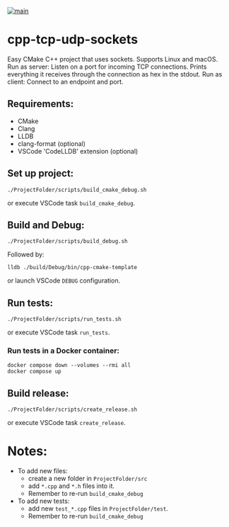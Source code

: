 [![main](https://github.com/mortinger91/cpp-tcp-udp-sockets/actions/workflows/main.yml/badge.svg?branch=master)](https://github.com/mortinger91/cpp-tcp-udp-sockets/actions/workflows/main.yml)

<h1>cpp-tcp-udp-sockets</h1>
Easy CMake C++ project that uses sockets. Supports Linux and macOS.  
Run as server:  
Listen on a port for incoming TCP connections.    
Prints everything it receives through the connection as hex in the stdout.  
Run as client:  
Connect to an endpoint and port.

Requirements:
--------------
- CMake
- Clang
- LLDB
- clang-format (optional)
- VSCode 'CodeLLDB' extension (optional)

Set up project:
--------------
    ./ProjectFolder/scripts/build_cmake_debug.sh

or execute VSCode task `build_cmake_debug`.

Build and Debug:
----------------
    ./ProjectFolder/scripts/build_debug.sh

Followed by:

    lldb ./build/Debug/bin/cpp-cmake-template

or launch VSCode `DEBUG` configuration.

Run tests:
----------
    ./ProjectFolder/scripts/run_tests.sh

or execute VSCode task `run_tests`.

### Run tests in a Docker container:

    docker compose down --volumes --rmi all
    docker compose up

Build release:
--------------
    ./ProjectFolder/scripts/create_release.sh

or execute VSCode task ```create_release```.

Notes:
=======

- To add new files: 
    - create a new folder in ```ProjectFolder/src```  
    - add ```*.cpp``` and ```*.h``` files into it.
    - Remember to re-run ```build_cmake_debug```
- To add new tests: 
    - add new ```test_*.cpp``` files in ```ProjectFolder/test```.  
    - Remember to re-run ```build_cmake_debug```
